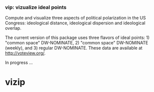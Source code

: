
<!-- README.md is generated from README.Rmd. Please edit that file -->
### vip: vizualize ideal points

Compute and visualize three aspects of political polarization in the US Congress: ideological distance, ideological dispersion and ideological overlap.

The current version of this package uses three flavors of ideal points: 1) "common space" DW-NOMINATE, 2) "common space" DW-NOMINATE (weekly), and 3) regular DW-NOMINATE. These data are available at <http://voteview.org/>.

In progress ...
# vizip
